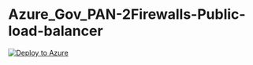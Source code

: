 # Azure_Gov_PAN-2Firewalls-Public-load-balancer

[![Deploy to Azure](http://azuredeploy.net/deploybutton.png)](https://portal.azure.com/#create/Microsoft.Template/uri/https://raw.githubusercontent.com/kylgrn/Azure_Gov_PAN-2Firewalls-Public-load-balancer/master/Azure_Gov_PAN-2Firewalls-Public-load-balancer/azuredeploy.json/)
